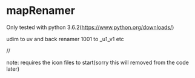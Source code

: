 # mapRenamer
Only tested with python 3.6.2(https://www.python.org/downloads/)

  udim to uv and back renamer
  1001 to _u1_v1 etc

//

note: requires the icon files to start(sorry this will removed from the code later)
